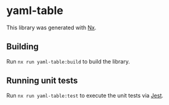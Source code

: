 # yaml-table

This library was generated with [Nx](https://nx.dev).

## Building

Run `nx run yaml-table:build` to build the library.

## Running unit tests

Run `nx run yaml-table:test` to execute the unit tests via [Jest](https://jestjs.io).
